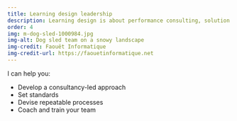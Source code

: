 ```yaml
---
title: Learning design leadership
description: Learning design is about performance consulting, solution design, relationships with subject matter experts, effective writing, graphic design and media asset creation.
order: 4
img: m-dog-sled-1000984.jpg
img-alt: Dog sled team on a snowy landscape
img-credit: Faouët Informatique
img-credit-url: https://faouetinformatique.net
---
```

I can help you:

- Develop a consultancy-led approach
- Set standards
- Devise repeatable processes
- Coach and train your team